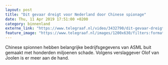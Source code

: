 ```yaml
---
layout: post
title: "Dit gevaar dreigt voor Nederland door Chinese spionage"
date: Thu, 11 Apr 2019 17:51:00 +0200
category: binnenland
externe_link: "https://www.telegraaf.nl/video/3432790/dit-gevaar-dreigt-voor-nederland-door-chinese-spionage"
feature_image: "https://www.telegraaf.nl/images/1200x630/filters:format(jpeg):quality(80)/cdn-kiosk-api.telegraaf.nl/ac2a4134-5c71-11e9-b144-0255c322e81b.jpg"
---
```


<p class="intro">Chinese spionnen hebben belangrijke bedrijfsgegevens van ASML buit gemaakt met honderden miljoenen schade. Volgens verslaggever Olof van Joolen is er meer aan de hand.</p>
